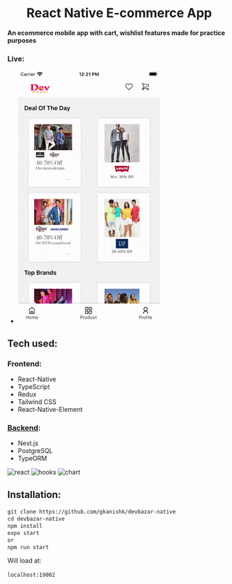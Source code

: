 <p align="center">
    <h1 align="center" >React Native E-commerce App</h1>
</p>

**An ecommerce mobile app with cart, wishlist features made for practice purposes**

### Live:
   - ![demo](/assets/devNative.gif)


## Tech used:

### Frontend:
- React-Native
- TypeScript
- Redux
- Tailwind CSS
- React-Native-Element

### [Backend](https://github.com/eddychn/react_native_ecommerce_second):
- Nest.js 
- PostgreSQL 
- TypeORM

![react](https://img.shields.io/badge/frontend-ReactNative-blue) ![hooks](https://img.shields.io/badge/state-Redux-purple) ![chart](https://img.shields.io/badge/style-tailwindcss-lightblue)

## Installation:

```
git clone https://github.com/gkanishk/devbazar-native
cd devbazar-native
npm install
expo start
or
npm run start

```
Will load at:

`localhost:19002`
